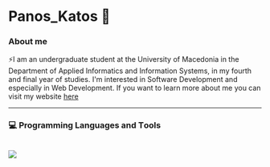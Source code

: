 # Panos_Katos :wave:

### About me
⚡I am an undergraduate student at the University of Macedonia in the Department of Applied Informatics and Information Systems, in my fourth and final year of studies. I'm interested in Software Development and especially in Web Development. If you want to learn more about me you can visit my website <a href="https://panagiotis-stergioulas-bolis.netlify.app/" targe="_blank">here</a>

<hr/>

### :computer: Programming Languages and Τools
<br/>

  <a href="https://skillicons.dev">
    <img src="https://skillicons.dev/icons?i=html,css,js,react,tailwind,java,python,c,androidstudio" />
  </a>
  

<!--

